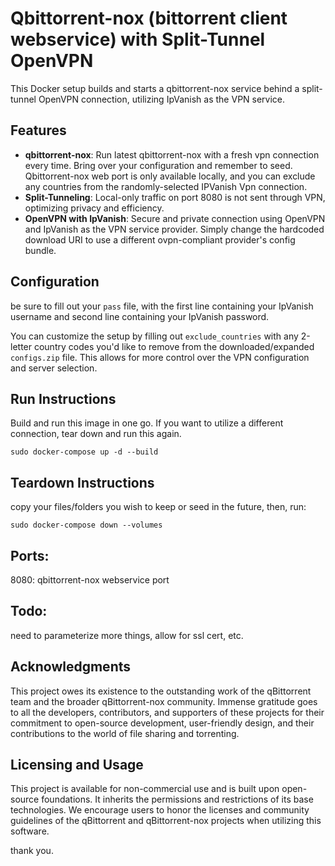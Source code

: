 # Qbittorrent-nox (bittorrent client webservice) with Split-Tunnel OpenVPN

This Docker setup builds and starts a qbittorrent-nox service behind a split-tunnel OpenVPN connection, utilizing IpVanish as the VPN service.

## Features

- **qbittorrent-nox**: Run latest qbittorrent-nox with a fresh vpn connection every time. Bring over your configuration and remember to seed. Qbittorrent-nox web port is only available locally, and you can exclude any countries from the randomly-selected IPVanish Vpn connection.
- **Split-Tunneling**: Local-only traffic on port 8080 is not sent through VPN, optimizing privacy and efficiency.
- **OpenVPN with IpVanish**: Secure and private connection using OpenVPN and IpVanish as the VPN service provider. Simply change the hardcoded download URI to use a different ovpn-compliant provider's config bundle.

## Configuration
be sure to fill out your ```pass``` file, with the first line containing your IpVanish username and second line containing your IpVanish password.

You can customize the setup by filling out `exclude_countries` with any 2-letter country codes you'd like to remove from the downloaded/expanded `configs.zip` file. This allows for more control over the VPN configuration and server selection.

## Run Instructions
Build and run this image in one go. If you want to utilize a different connection, tear down and run this again.
```
sudo docker-compose up -d --build  
```
## Teardown Instructions
copy your files/folders you wish to keep or seed in the future, then, run:
```
sudo docker-compose down --volumes 
```

## Ports:
8080: qbittorrent-nox webservice port

## Todo: 
need to parameterize more things, allow for ssl cert, etc.

## Acknowledgments
This project owes its existence to the outstanding work of the qBittorrent team and the broader qBittorrent-nox community. Immense gratitude goes to all the developers, contributors, and supporters of these projects for their commitment to open-source development, user-friendly design, and their contributions to the world of file sharing and torrenting.

## Licensing and Usage
This project is available for non-commercial use and is built upon open-source foundations. It inherits the permissions and restrictions of its base technologies. We encourage users to honor the licenses and community guidelines of the qBittorrent and qBittorrent-nox projects when utilizing this software.

thank you.
